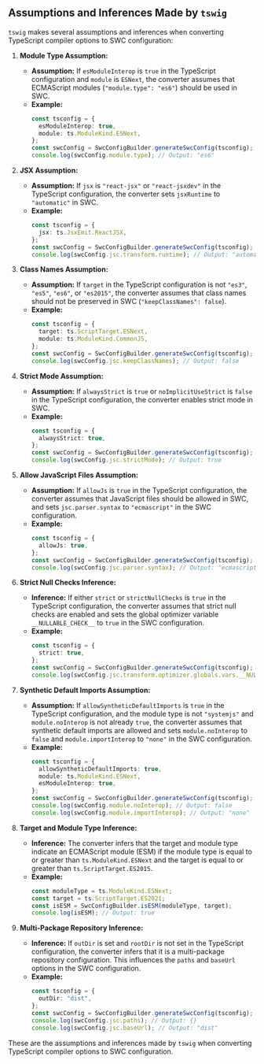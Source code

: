 ## Assumptions and Inferences Made by `tswig`

`tswig` makes several assumptions and inferences when converting TypeScript compiler options to SWC configuration:

1. **Module Type Assumption:**
    - **Assumption:** If `esModuleInterop` is `true` in the TypeScript configuration and `module` is `ESNext`, the converter assumes that ECMAScript modules (`"module.type": "es6"`) should be used in SWC.
    - **Example:**
      ```typescript
      const tsconfig = {
        esModuleInterop: true,
        module: ts.ModuleKind.ESNext,
      };
      const swcConfig = SwcConfigBuilder.generateSwcConfig(tsconfig);
      console.log(swcConfig.module.type); // Output: "es6"
      ```

2. **JSX Assumption:**
    - **Assumption:** If `jsx` is `"react-jsx"` or `"react-jsxdev"` in the TypeScript configuration, the converter sets `jsxRuntime` to `"automatic"` in SWC.
    - **Example:**
      ```typescript
      const tsconfig = {
        jsx: ts.JsxEmit.ReactJSX,
      };
      const swcConfig = SwcConfigBuilder.generateSwcConfig(tsconfig);
      console.log(swcConfig.jsc.transform.runtime); // Output: "automatic"
      ```

3. **Class Names Assumption:**
    - **Assumption:** If `target` in the TypeScript configuration is not `"es3"`, `"es5"`, `"es6"`, or `"es2015"`, the converter assumes that class names should not be preserved in SWC (`"keepClassNames": false`).
    - **Example:**
      ```typescript
      const tsconfig = {
        target: ts.ScriptTarget.ESNext,
        module: ts.ModuleKind.CommonJS,
      };
      const swcConfig = SwcConfigBuilder.generateSwcConfig(tsconfig);
      console.log(swcConfig.jsc.keepClassNames); // Output: false
      ```

4. **Strict Mode Assumption:**
    - **Assumption:** If `alwaysStrict` is `true` or `noImplicitUseStrict` is `false` in the TypeScript configuration, the converter enables strict mode in SWC.
    - **Example:**
      ```typescript
      const tsconfig = {
        alwaysStrict: true,
      };
      const swcConfig = SwcConfigBuilder.generateSwcConfig(tsconfig);
      console.log(swcConfig.jsc.strictMode); // Output: true
      ```

5. **Allow JavaScript Files Assumption:**
    - **Assumption:** If `allowJs` is `true` in the TypeScript configuration, the converter assumes that JavaScript files should be allowed in SWC, and sets `jsc.parser.syntax` to `"ecmascript"` in the SWC configuration.
    - **Example:**
      ```typescript
      const tsconfig = {
        allowJs: true,
      };
      const swcConfig = SwcConfigBuilder.generateSwcConfig(tsconfig);
      console.log(swcConfig.jsc.parser.syntax); // Output: "ecmascript"
      ```

6. **Strict Null Checks Inference:**
    - **Inference:** If either `strict` or `strictNullChecks` is `true` in the TypeScript configuration, the converter assumes that strict null checks are enabled and sets the global optimizer variable `__NULLABLE_CHECK__` to `true` in the SWC configuration.
    - **Example:**
      ```typescript
      const tsconfig = {
        strict: true,
      };
      const swcConfig = SwcConfigBuilder.generateSwcConfig(tsconfig);
      console.log(swcConfig.jsc.transform.optimizer.globals.vars.__NULLABLE_CHECK__); // Output: true
      ```

7. **Synthetic Default Imports Assumption:**
    - **Assumption:** If `allowSyntheticDefaultImports` is `true` in the TypeScript configuration, and the module type is not `"systemjs"` and `module.noInterop` is not already `true`, the converter assumes that synthetic default imports are allowed and sets `module.noInterop` to `false` and `module.importInterop` to `"none"` in the SWC configuration.
    - **Example:**
      ```typescript
      const tsconfig = {
        allowSyntheticDefaultImports: true,
        module: ts.ModuleKind.ESNext,
        esModuleInterop: true,
      };
      const swcConfig = SwcConfigBuilder.generateSwcConfig(tsconfig);
      console.log(swcConfig.module.noInterop); // Output: false
      console.log(swcConfig.module.importInterop); // Output: "none"
      ```

8. **Target and Module Type Inference:**
    - **Inference:** The converter infers that the target and module type indicate an ECMAScript module (ESM) if the module type is equal to or greater than `ts.ModuleKind.ESNext` and the target is equal to or greater than `ts.ScriptTarget.ES2015`.
    - **Example:**
      ```typescript
      const moduleType = ts.ModuleKind.ESNext;
      const target = ts.ScriptTarget.ES2021;
      const isESM = SwcConfigBuilder.isESM(moduleType, target);
      console.log(isESM); // Output: true
      ```

9. **Multi-Package Repository Inference:**
    - **Inference:** If `outDir` is set and `rootDir` is not set in the TypeScript configuration, the converter infers that it is a multi-package repository configuration. This influences the `paths` and `baseUrl` options in the SWC configuration.
    - **Example:**
      ```typescript
      const tsconfig = {
        outDir: "dist",
      };
      const swcConfig = SwcConfigBuilder.generateSwcConfig(tsconfig);
      console.log(swcConfig.jsc.paths); // Output: {}
      console.log(swcConfig.jsc.baseUrl); // Output: "dist"
      ```

These are the assumptions and inferences made by `tswig` when converting TypeScript compiler options to SWC configuration.
